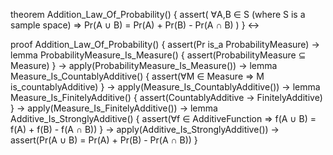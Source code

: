 theorem Addition_Law_Of_Probability() {
  assert(
    ∀A,B ∈ S (where S is a sample space) ⇒
    Pr(A ∪ B) = Pr(A) + Pr(B) - Pr(A ∩ B)
  )
} ↔

proof Addition_Law_Of_Probability() {
  assert(Pr is_a ProbabilityMeasure) →
  lemma ProbabilityMeasure_Is_Measure() {
    assert(ProbabilityMeasure ⊆ Measure)
  } →
  apply(ProbabilityMeasure_Is_Measure()) →
  lemma Measure_Is_CountablyAdditive() {
    assert(∀M ∈ Measure ⇒ M is_countablyAdditive)
  } →
  apply(Measure_Is_CountablyAdditive()) →
  lemma Measure_Is_FinitelyAdditive() {
    assert(CountablyAdditive → FinitelyAdditive)
  } →
  apply(Measure_Is_FinitelyAdditive()) →
  lemma Additive_Is_StronglyAdditive() {
    assert(∀f ∈ AdditiveFunction ⇒
      f(A ∪ B) = f(A) + f(B) - f(A ∩ B))
  } →
  apply(Additive_Is_StronglyAdditive()) →
  assert(Pr(A ∪ B) = Pr(A) + Pr(B) - Pr(A ∩ B))
}